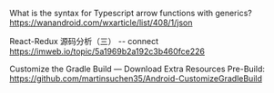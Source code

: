 What is the syntax for Typescript arrow functions with generics? https://wanandroid.com/wxarticle/list/408/1/json

React-Redux 源码分析（三） -- connect https://imweb.io/topic/5a1969b2a192c3b460fce226

Customize the Gradle Build — Download Extra Resources Pre-Build: https://github.com/martinsuchen35/Android-CustomizeGradleBuild
